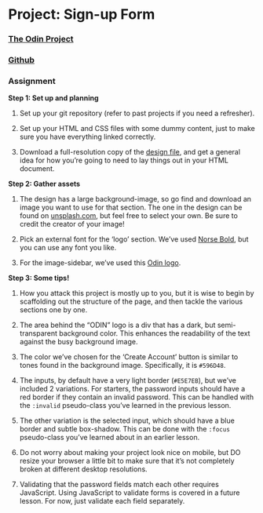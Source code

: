 # Project:  Sign-up Form

### [The Odin Project](https://www.theodinproject.com/lessons/node-path-intermediate-html-and-css-sign-up-form)

### [Github](https://github.com/jzanderson09/sign-up_form)

### **Assignment**

**Step 1:  Set up and planning**

1. Set up your git repository (refer to past projects if you need a refresher).

2. Set up your HTML and CSS files with some dummy content, just to make sure you have everything linked correctly.

3. Download a full-resolution copy of the [design file](https://cdn.statically.io/gh/TheOdinProject/curriculum/5f37d43908ef92499e95a9b90fc3cc291a95014c/html_css/project-sign-up-form/sign-up-form.png), and get a general idea for how you’re going to need to lay things out in your HTML document.

**Step 2:  Gather assets**

1. The design has a large background-image, so go find and download an image you want to use for that section. The one in the design can be found on [unsplash.com](https://unsplash.com/photos/25xggax4bSA), but feel free to select your own. Be sure to credit the creator of your image!

2. Pick an external font for the ‘logo’ section. We’ve used [Norse Bold](https://cdn.statically.io/gh/TheOdinProject/theodinproject/efdc2888072f409e687d31dc580595dbe4fe0ff4/app/assets/fonts/Norse-Bold.otf), but you can use any font you like.

3. For the image-sidebar, we’ve used this [Odin logo](https://cdn.statically.io/gh/TheOdinProject/curriculum/5f37d43908ef92499e95a9b90fc3cc291a95014c/html_css/project-sign-up-form/odin-lined.png).

**Step 3:  Some tips!**

1. How you attack this project is mostly up to you, but it is wise to begin by scaffolding out the structure of the page, and then tackle the various sections one by one.

2. The area behind the “ODIN” logo is a div that has a dark, but semi-transparent background color. This enhances the readability of the text against the busy background image.

3. The color we’ve chosen for the ‘Create Account’ button is similar to tones found in the background image. Specifically, it is `#596D48`.

4. The inputs, by default have a very light border (`#E5E7EB`), but we’ve included 2 variations. For starters, the password inputs should have a red border if they contain an invalid password. This can be handled with the `:invalid` pseudo-class you’ve learned in the previous lesson.

5. The other variation is the selected input, which should have a blue border and subtle box-shadow. This can be done with the `:focus` pseudo-class you’ve learned about in an earlier lesson.

6. Do not worry about making your project look nice on mobile, but DO resize your browser a little bit to make sure that it’s not completely broken at different desktop resolutions.

7. Validating that the password fields match each other requires JavaScript. Using JavaScript to validate forms is covered in a future lesson. For now, just validate each field separately.